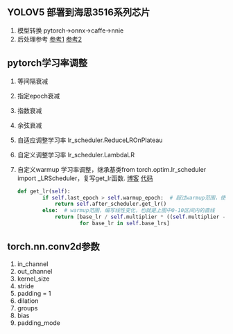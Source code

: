 ## YOLOV5 部署到海思3516系列芯片

1. 模型转换  pytorch->onnx->caffe->nnie
2. 后处理参考  [参考1](https://github.com/mahxn0/Hisi3559A_Yolov5)      [参考2](https://gitee.com/shopping-tang/yolo_v5_nnie)

## pytorch学习率调整

1. 等间隔衰减

2. 指定epoch衰减

3. 指数衰减

4. 余弦衰减

5. 自适应调整学习率 lr_scheduler.ReduceLROnPlateau

6. 自定义调整学习率 lr_scheduler.LambdaLR

7. 自定义warmup 学习率调整，继承基类from torch.optim.lr_scheduler import _LRScheduler，复写get_lr函数. [博客](https://blog.csdn.net/weixin_44316581/article/details/124687305)    [代码](https://github.com/ildoonet/pytorch-gradual-warmup-lr)

   ```python
   def get_lr(self):
           if self.last_epoch > self.warmup_epoch:  # 超过warmup范围，使用CosineAnnealingLR类的get_lr()
               return self.after_scheduler.get_lr()
           else:  # warmup范围，编写线性变化，也就是上图中0-10区间内的直线
               return [base_lr / self.multiplier * ((self.multiplier - 1.) * self.last_epoch / self.warmup_epoch + 1.)
                       for base_lr in self.base_lrs]
   ```

   

## torch.nn.conv2d参数

1. in_channel
2. out_channel
3. kernel_size
4. stride
5. padding = 1
6. dilation
7. groups
8. bias
9. padding_mode